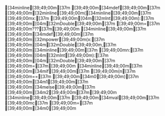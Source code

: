 [34minline[39;49;00m[37m [39;49;00m[34mdef[39;49;00m[37m [39;49;00m[32minline[39;49;00m([34minline[39;49;00m[37m [39;49;00mx:[37m [39;49;00m[04m[32mInt[39;49;00m):[37m [39;49;00m[04m[32mDouble[39;49;00m[37m [39;49;00m=[37m [39;49;00m???[37m[39;49;00m
[34minline[39;49;00m[37m [39;49;00m[34mdef[39;49;00m[37m [39;49;00m[32mpower[39;49;00m(x:[37m [39;49;00m[04m[32mDouble[39;49;00m,[37m [39;49;00m[34minline[39;49;00m[37m [39;49;00mn:[37m [39;49;00m[04m[32mInt[39;49;00m):[37m [39;49;00m[04m[32mDouble[39;49;00m[37m [39;49;00m=[37m[39;49;00m
[34minline[39;49;00m[37m [39;49;00m[34mif[39;49;00m[37m [39;49;00m(n[37m [39;49;00m==[37m [39;49;00m[34m0[39;49;00m)[37m [39;49;00m[34m1[39;49;00m[37m [39;49;00m[34melse[39;49;00m[37m [39;49;00m[34m2[39;49;00m[37m[39;49;00m
[34minline[39;49;00m[37m [39;49;00m[34mval[39;49;00m[37m [39;49;00mc[37m [39;49;00m=[37m [39;49;00m[34m0[39;49;00m
